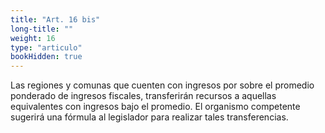 ```yaml
---
title: "Art. 16 bis"
long-title: ""
weight: 16
type: "articulo"
bookHidden: true
---
```

Las regiones y comunas que cuenten con ingresos por sobre el promedio ponderado de ingresos fiscales, transferirán recursos a aquellas equivalentes con ingresos bajo el promedio. El organismo competente sugerirá una fórmula al legislador para realizar tales transferencias.
